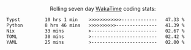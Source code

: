 <p align="center">Rolling seven day <a href="https://wakatime.com/@syrkis"/>WakaTime</a> coding stats:</p>
<!--START_SECTION:waka-->

```txt
Typst         10 hrs 1 min    >>>>>>>>>>>>-------------   47.33 %
Python        8 hrs 46 mins   >>>>>>>>>>---------------   41.39 %
Nix           33 mins         >------------------------   02.67 %
TOML          30 mins         >------------------------   02.42 %
YAML          25 mins         >------------------------   02.00 %
```

<!--END_SECTION:waka-->
